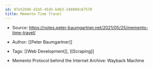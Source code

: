 ```yaml
---
id: 07e52b9b-d1b5-45d5-bd63-248889c67570
title: Memento Time Travel
---
```


- Source: <https://notes.peter-baumgartner.net/2021/05/25/memento-time-travel/>

- Author: [[Peter Baumgartner]]

- Tags: [[Web Development]], [[Scraping]]

- Memento Protocol behind the Internet Archive: Wayback Machine
